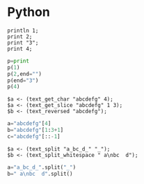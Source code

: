 # Python

```polygolf
println 1;
print 2;
print "3";
print 4;
```

```python bytes
p=print
p(1)
p(2,end="")
p(end="3")
p(4)
```

```polygolf
$a <- (text_get_char "abcdefg" 4);
$a <- (text_get_slice "abcdefg" 1 3);
$b <- (text_reversed "abcdefg");
```

```python bytes
a="abcdefg"[4]
b="abcdefg"[1:3+1]
c="abcdefg"[::-1]
```

```polygolf
$a <- (text_split "a_bc_d_" "_");
$b <- (text_split_whitespace " a\nbc  d");
```

```python bytes
a="a_bc_d_".split("_")
b=" a\nbc  d".split()
```